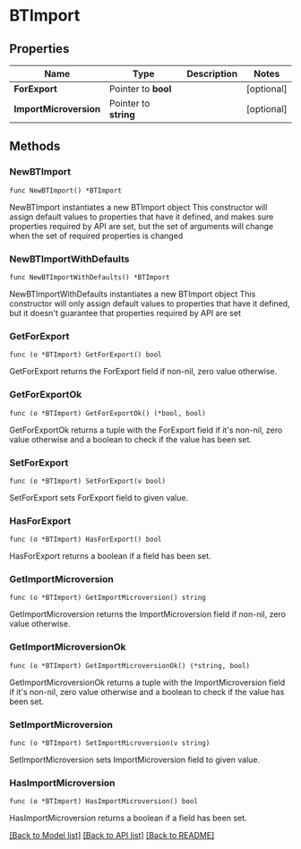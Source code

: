 # BTImport

## Properties

Name | Type | Description | Notes
------------ | ------------- | ------------- | -------------
**ForExport** | Pointer to **bool** |  | [optional] 
**ImportMicroversion** | Pointer to **string** |  | [optional] 

## Methods

### NewBTImport

`func NewBTImport() *BTImport`

NewBTImport instantiates a new BTImport object
This constructor will assign default values to properties that have it defined,
and makes sure properties required by API are set, but the set of arguments
will change when the set of required properties is changed

### NewBTImportWithDefaults

`func NewBTImportWithDefaults() *BTImport`

NewBTImportWithDefaults instantiates a new BTImport object
This constructor will only assign default values to properties that have it defined,
but it doesn't guarantee that properties required by API are set

### GetForExport

`func (o *BTImport) GetForExport() bool`

GetForExport returns the ForExport field if non-nil, zero value otherwise.

### GetForExportOk

`func (o *BTImport) GetForExportOk() (*bool, bool)`

GetForExportOk returns a tuple with the ForExport field if it's non-nil, zero value otherwise
and a boolean to check if the value has been set.

### SetForExport

`func (o *BTImport) SetForExport(v bool)`

SetForExport sets ForExport field to given value.

### HasForExport

`func (o *BTImport) HasForExport() bool`

HasForExport returns a boolean if a field has been set.

### GetImportMicroversion

`func (o *BTImport) GetImportMicroversion() string`

GetImportMicroversion returns the ImportMicroversion field if non-nil, zero value otherwise.

### GetImportMicroversionOk

`func (o *BTImport) GetImportMicroversionOk() (*string, bool)`

GetImportMicroversionOk returns a tuple with the ImportMicroversion field if it's non-nil, zero value otherwise
and a boolean to check if the value has been set.

### SetImportMicroversion

`func (o *BTImport) SetImportMicroversion(v string)`

SetImportMicroversion sets ImportMicroversion field to given value.

### HasImportMicroversion

`func (o *BTImport) HasImportMicroversion() bool`

HasImportMicroversion returns a boolean if a field has been set.


[[Back to Model list]](../README.md#documentation-for-models) [[Back to API list]](../README.md#documentation-for-api-endpoints) [[Back to README]](../README.md)


